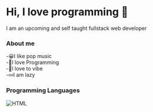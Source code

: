 <h1>Hi, I love programming 👋</h1>
<p>I am an upcoming and self taught fullstack web developer</p>
<h3>About me</h3>
-😀I like pop music
<br>
-💖I love Programming
<br>
-🌇I love to vibe
<br>
-💤I am lazy
<br>
<h3>Programming Languages</h3>
<img src="https://camo.githubusercontent.com/2e496d4bfc6f753ddca87b521ce95c88219f77800212ffa6d4401ad368c82170/68747470733a2f2f63646e2e6a7364656c6976722e6e65742f67682f64657669636f6e732f64657669636f6e2f69636f6e732f637373332f637373332d6f726967696e616c2e737667" alt="HTML">
<!---
NiketJohn7/NiketJohn7 is a ✨ special ✨ repository because its `README.md` (this file) appears on your GitHub profile.
You can click the Preview link to take a look at your changes.
--->
